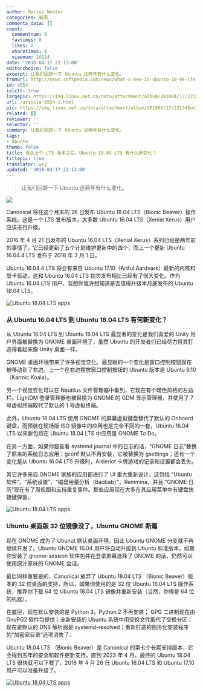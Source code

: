 ```yaml
---
author: Marius Nestor
categories: 新闻
comments_data: []
count:
  commentnum: 0
  favtimes: 0
  likes: 0
  sharetimes: 0
  viewnum: 16114
date: '2018-04-17 22:13:00'
editorchoice: false
excerpt: 让我们回顾一下 Ubuntu 这两年有什么变化。
fromurl: http://news.softpedia.com/news/what-s-new-in-ubuntu-18-04-lts-bionic-beaver-since-ubuntu-16-04-lts-520726.shtml
id: 9554
islctt: true
largepic: https://img.linux.net.cn/data/attachment/album/201804/17/221345uv1pcuz51ivg355g.jpg
url: /article-9554-1.html
pic: https://img.linux.net.cn/data/attachment/album/201804/17/221345uv1pcuz51ivg355g.jpg.thumb.jpg
related: []
reviewer: ''
selector: ''
summary: 让我们回顾一下 Ubuntu 这两年有什么变化。
tags:
- Ubuntu
thumb: false
title: 自从上个 LTS 版本之后，Ubuntu 18.04 LTS 有什么新变化？
titlepic: true
translator: wxy
updated: '2018-04-17 22:13:00'
---
```



> 
> 让我们回顾一下 Ubuntu 这两年有什么变化。
> 
> 
> 


![](/data/attachment/album/201804/17/221345uv1pcuz51ivg355g.jpg)


Canonical 将在这个月末的 26 日发布 Ubuntu 18.04 LTS（Bionic Beaver）操作系统。这是一个 LTS 发布版本，大多数 Ubuntu 16.04 LTS（Xenial Xerus）用户应该进行升级。


2016 年 4 月 21 日发布的 Ubuntu 16.04 LTS（Xenial Xerus）系列已经是两年前的事情了，它已经更新了五个计划维护更新中的四个，而上一个更新 Ubuntu 16.04.4 LTS 发布于 2018 年 3 月 1 日。


Ubuntu 16.04.4 LTS 将会有来自 Ubuntu 17.10（Artful Aardvark）最新的内核和显卡驱动，这和 Ubuntu 16.04 LTS 初次发布相比已经有了很大变化。作为 Ubuntu 16.04 LTS 用户，我想你或许想知道是否值得升级本月底发布的 Ubuntu 18.04 LTS。


![Ubuntu 18.04 LTS apps](/data/attachment/album/201804/17/221349nirzqo6iqmze070r.jpg "Ubuntu 18.04 LTS apps")


### 从 Ubuntu 16.04 LTS 到 Ubuntu 18.04 LTS 有何新变化？


从 Ubuntu 16.04 LTS 到 Ubuntu 18.04 LTS 最显著的变化是我们喜爱的 Unity 用户界面被替换为 GNOME 桌面环境了，虽然 Ubuntu 的开发者们已经尽力将其打造得看起来像 Unity 桌面一样。


GNOME 桌面环境带来了许多视觉变化。最显眼的一个变化是窗口控制按钮现在被移动到了右边。上一个在右边摆放窗口控制按钮的 Ubuntu 版本是 Ubuntu 9.10 （Karmic Koala）。


另一个视觉变化可以在 Nautilus 文件管理器中看到，它现在有个暗色风格的左边栏。LightDM 登录管理器也被替换为 GNOME 的 GDM 显示管理器，并使用了 7 号虚拟终端取代了默认的 1 号虚拟终端。


此外，Ubuntu 18.04 LTS 使用 GNOME 的屏幕虚拟键盘替代了默认的 Onboard 键盘，而预装在现场版 ISO 镜像中的应用也是完全不同的一套，Ubuntu 16.04 LTS 以来新包括在 Ubuntu 18.04 LTS 中应用是 GNOME To Do。


在另一方面，如果你要查看 systemd journal 中的日志的话，“GNOME 日志”替换了原来的系统日志应用；gconf 默认不再安装，它被替换为 gsettings；还有一个变化是从 Ubuntu 16.04 LTS 升级时，Aisleriot 卡牌游戏的记录和设置都会丢失。


其它许多来自 GNOME 家族的应用都进行了 UI 重大重新设计，这包括 “Ubuntu 软件”、“系统设置”、“磁盘用量分析（Baobab）”、Remmina，并且 “GNOME 日历”现在有了周视图和支持重复事件。那些应用现在大多在其应用菜单中有键盘快捷键弹窗。


![Ubuntu 18.04 LTS apps](/data/attachment/album/201804/17/221350ttty0rey4aae02uq.jpg "Ubuntu 18.04 LTS apps")


### Ubuntu 桌面版 32 位镜像没了，Ubuntu GNOME 断篇


现在 GNOME 成为了 Ubunut 默认桌面环境，因此 Ubuntu GNOME 分支就不再继续开发了。Ubuntu GNOME 16.04 用户将自动升级到 Ubuntu 标准版本。如果你安装了 gnome-session 软件包并在登录屏幕选择了 GNOME 的话，仍然可以使用原汁原味的 GNOME 会话。


最后同样重要是的，Canonical 放弃了 Ubuntu 18.04 LTS （Bionic Beaver）版本的 32 位桌面的支持，所以，如果你使用的是 32 位 Ubuntu 16.04 LTS 操作系统，推荐你下载 64 位 Ubuntu 18.04 LTS 镜像并重新安装（当然，你得是 64 位的机器）。


在底层，现在默认安装的是 Python 3，Python 2 不再安装； GPG 二进制现在由 GnuPG2 软件包提供；全新安装的 Ubuntu 系统中用交换文件取代了交换分区；现在是默认的 DNS 解析器是 systemd-resolved；重新打造的图形化安装程序的“加密家目录”选项消失了。


Ubuntu 18.04 LTS （Bionic Beaver）是 Canonical 的第七个长期支持版本，它会得到五年的安全和软件更新支持，直到 2023 年 4 月。最终的 Ubuntu 18.04 LTS 很快就可以下载了，2018 年 4 月 26 日 Ubuntu 16.04 LTS 和 Ubuntu 17.10 用户可以准备升级了。 


[![Ubuntu 18.04 LTS apps](/data/attachment/album/201804/17/221350xxp5enaxvlxbo6lo.jpg "Ubuntu 18.04 LTS apps")](https://news-cdn.softpedia.com/images/news2/what-s-new-in-ubuntu-18-04-lts-bionic-beaver-since-ubuntu-16-04-lts-520726-5.jpg "Click to view large image")